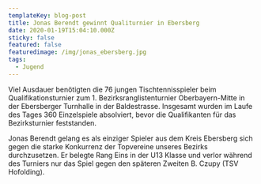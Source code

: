 ```yaml
---
templateKey: blog-post
title: Jonas Berendt gewinnt Qualiturnier in Ebersberg
date: 2020-01-19T15:04:10.000Z
sticky: false
featured: false
featuredimage: /img/jonas_ebersberg.jpg
tags:
  - Jugend
---
```

Viel Ausdauer benötigten die 76 jungen Tischtennisspieler beim Qualifikationsturnier zum 1. Bezirksranglistenturnier Oberbayern-Mitte in der Ebersberger Turnhalle in der Baldestrasse. Insgesamt wurden im Laufe des Tages 360 Einzelspiele absolviert, bevor die Qualifikanten für das Bezirksturnier feststanden. 

Jonas Berendt gelang es als einziger Spieler aus dem Kreis Ebersberg sich gegen die starke Konkurrenz der Topvereine unseres Bezirks durchzusetzen. Er belegte Rang Eins in der U13 Klasse und verlor während des Turniers nur das Spiel gegen den späteren Zweiten B. Czupy (TSV Hofolding).

